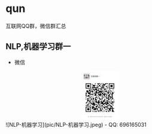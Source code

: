 # qun
互联网QQ群，微信群汇总
## NLP,机器学习群一
- 微信
<div align="center">
<img src='pic/NLP-机器学习.jpeg' height="130" width="100">
</div>
![NLP-机器学习](pic/NLP-机器学习.jpeg)
- QQ: 696165031
